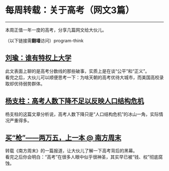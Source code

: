 # 每周转载：关于高考（网文3篇） 

-----

 本周正值一年一度的高考，分享几篇网文给大伙儿。  
   
 （以下链接需**翻墙**访问）program-think  
   
 [刘瑜：谁有特权上大学](https://plus.google.com/u/0/113559088971921339544/posts/DPzVfxop2Sp)
---------------------------------------------------------------------------------

  
 此文表面上聊的是高考分数线的那些破事，实质上是在谈“公平”和“正义”。  
 看完之后，大伙儿可以顺便思考一下：为啥天朝的高考优待大城市，而美国高校录取却优待弱势群体。  
   
 [杨支柱：高考人数下降不足以反映人口结构危机](https://plus.google.com/u/0/113559088971921339544/posts/Q5B9edanzAo)
--------------------------------------------------------------------------------------------

  
 杨支柱的这篇文章分析说，高考人数下降只是“人口结构危机”的冰山一角，实际情况严重得多。  
   
 [买“枪”——两万五，上一本 @ 南方周末](https://plus.google.com/u/0/113559088971921339544/posts/1J4HCkPLxgX)
-------------------------------------------------------------------------------------------

  
 转载《南方周末》的一篇报道，让大伙儿了解一下高考背后的黑幕。  
 看完之后你会明白：“高考”在很多人眼中似乎很神圣，其实早已被“钱、权”彻底腐蚀。 